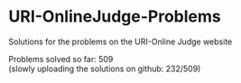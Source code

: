 # URI-OnlineJudge-Problems
Solutions for the problems on the URI-Online Judge website

Problems solved so far: 509  
(slowly uploading the solutions on github: 232/509)  